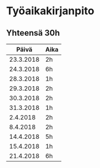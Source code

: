 # Työaikakirjanpito

## Yhteensä 30h

Päivä | Aika
------|------
23.3.2018 | 2h
24.3.2018 | 6h
28.3.2018 | 1h
29.3.2018 | 2h
30.3.2018 | 2h
31.3.2018 | 1h
2.4.2018  | 2h
8.4.2018  | 2h
14.4.2018 | 5h
15.4.2018 | 1h
21.4.2018 | 6h